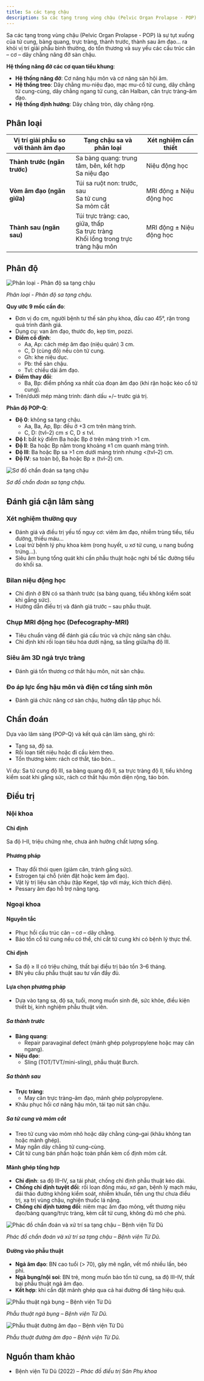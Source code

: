 ```yaml
---
title: Sa các tạng chậu
description: Sa các tạng trong vùng chậu (Pelvic Organ Prolapse - POP) là tình trạng tụt xuống của tử cung, bàng quang, trực tràng hoặc thành âm đạo ra khỏi vị trí giải phẫu bình thường do tổn thương và suy yếu hệ cân – cơ – dây chằng nâng đỡ sàn chậu.
---
```


Sa các tạng trong vùng chậu (Pelvic Organ Prolapse - POP) là sự tụt xuống của tử cung, bàng quang, trực tràng, thành trước, thành sau âm đạo... ra khỏi vị trí giải phẫu bình thường, do tổn thương và suy yếu các cấu trúc cân – cơ – dây chằng nâng đỡ sàn chậu.

**Hệ thống nâng đỡ các cơ quan tiểu khung**:

- **Hệ thống nâng đỡ**: Cơ nâng hậu môn và cơ nâng sàn hội âm.
- **Hệ thống treo**: Dây chằng mu-niệu đạo, mạc mu-cổ tử cung, dây chằng tử cung-cùng, dây chằng ngang tử cung, cân Halban, cân trực tràng–âm đạo.
- **Hệ thống định hướng**: Dây chằng tròn, dây chằng rộng.

## Phân loại

| Vị trí giải phẫu so với thành âm đạo | Tạng chậu sa và phân loại                                                              | Xét nghiệm cần thiết     |
| ------------------------------------ | -------------------------------------------------------------------------------------- | ------------------------ |
| **Thành trước (ngăn trước)**         | Sa bàng quang: trung tâm, bên, kết hợp<br>Sa niệu đạo                                  | Niệu động học            |
| **Vòm âm đạo (ngăn giữa)**           | Túi sa ruột non: trước, sau<br>Sa tử cung<br>Sa mỏm cắt                                | MRI động ± Niệu động học |
| **Thành sau (ngăn sau)**             | Túi trực tràng: cao, giữa, thấp<br>Sa trực tràng<br>Khối lồng trong trực tràng hậu môn | MRI động ± Niệu động học |

## Phân độ

![Phân loại - Phân độ sa tạng chậu](../../../assets/phu-khoa/sa-tang-chau/phan-loai-phan-do-sa-tang-chau.jpg)

_Phân loại - Phân độ sa tạng chậu._

**Quy ước 9 mốc cần đo**:

- Đơn vị đo cm, người bệnh tư thế sản phụ khoa, đầu cao 45°, rặn trong quá trình đánh giá.
- Dụng cụ: van âm đạo, thước đo, kẹp tim, pozzi.
- **Điểm cố định**:
  - Aa, Ap: cách mép âm đạo (niệu quản) 3 cm.
  - C, D (cùng đồ) nếu còn tử cung.
  - Gh: khe niệu dục.
  - Pb: thể sàn chậu.
  - Tvl: chiều dài âm đạo.
- **Điểm thay đổi**:
  - Ba, Bp: điểm phồng xa nhất của đoạn âm đạo (khi rặn hoặc kéo cổ tử cung).
- Trên/dưới mép màng trinh: đánh dấu +/– trước giá trị.

**Phân độ POP-Q**:

- **Độ 0**: không sa tạng chậu.
  - Aa, Ba, Ap, Bp: đều ở +3 cm trên màng trinh.
  - C, D: (tvl–2) cm ≤ C, D ≤ tvl.
- **Độ I**: bất kỳ điểm Ba hoặc Bp ở trên màng trinh >1 cm.
- **Độ II**: Ba hoặc Bp nằm trong khoảng ±1 cm quanh màng trinh.
- **Độ III**: Ba hoặc Bp sa >1 cm dưới màng trinh nhưng <(tvl–2) cm.
- **Độ IV**: sa toàn bộ, Ba hoặc Bp ≥ (tvl–2) cm.

![Sơ đồ chẩn đoán sa tạng chậu](../../../assets/phu-khoa/sa-tang-chau/so-do-chan-doan-sa-tang-chau.jpg)

_Sơ đồ chẩn đoán sa tạng chậu._

## Đánh giá cận lâm sàng

### Xét nghiệm thường quy

- Đánh giá và điều trị yếu tố nguy cơ: viêm âm đạo, nhiễm trùng tiểu, tiểu đường, thiếu máu...
- Loại trừ bệnh lý phụ khoa kèm (rong huyết, u xơ tử cung, u nang buồng trứng...).
- Siêu âm bụng tổng quát khi cần phẫu thuật hoặc nghi bế tắc đường tiểu do khối sa.

### Bilan niệu động học

- Chỉ định ở BN có sa thành trước (sa bàng quang, tiểu không kiểm soát khi gắng sức).
- Hướng dẫn điều trị và đánh giá trước – sau phẫu thuật.

### Chụp MRI động học (Defecography-MRI)

- Tiêu chuẩn vàng để đánh giá cấu trúc và chức năng sàn chậu.
- Chỉ định khi rối loạn tiêu hóa dưới nặng, sa tầng giữa/hạ độ III.

### Siêu âm 3D ngả trực tràng

- Đánh giá tổn thương cơ thắt hậu môn, nút sàn chậu.

### Đo áp lực ống hậu môn và điện cơ tầng sinh môn

- Đánh giá chức năng cơ sàn chậu, hướng dẫn tập phục hồi.

## Chẩn đoán

Dựa vào lâm sàng (POP-Q) và kết quả cận lâm sàng, ghi rõ:

- Tạng sa, độ sa.
- Rối loạn tiết niệu hoặc đi cầu kèm theo.
- Tổn thương kèm: rách cơ thắt, táo bón...

Ví dụ: Sa tử cung độ III, sa bàng quang độ II, sa trực tràng độ II, tiểu không kiểm soát khi gắng sức, rách cơ thắt hậu môn diện rộng, táo bón.

## Điều trị

### Nội khoa

#### Chỉ định

Sa độ I–II, triệu chứng nhẹ, chưa ảnh hưởng chất lượng sống.

#### Phương pháp

- Thay đổi thói quen (giảm cân, tránh gắng sức).
- Estrogen tại chỗ (viên đặt hoặc kem âm đạo).
- Vật lý trị liệu sàn chậu (tập Kegel, tập với máy, kích thích điện).
- Pessary âm đạo hỗ trợ nâng tạng.

### Ngoại khoa

#### Nguyên tắc

- Phục hồi cấu trúc cân – cơ – dây chằng.
- Bảo tồn cổ tử cung nếu có thể, chỉ cắt tử cung khi có bệnh lý thực thể.

#### Chỉ định

- Sa độ ≥ II có triệu chứng, thất bại điều trị bảo tồn 3–6 tháng.
- BN yêu cầu phẫu thuật sau tư vấn đầy đủ.

#### Lựa chọn phương pháp

- Dựa vào tạng sa, độ sa, tuổi, mong muốn sinh đẻ, sức khỏe, điều kiện thiết bị, kinh nghiệm phẫu thuật viên.

##### Sa thành trước

- **Bàng quang**:
  - Repair paravaginal defect (mảnh ghép polypropylene hoặc may cân ngang).
- **Niệu đạo**:
  - Sling (TOT/TVT/mini-sling), phẫu thuật Burch.

##### Sa thành sau

- **Trực tràng**:
  - May cân trực tràng–âm đạo, mảnh ghép polypropylene.
- Khâu phục hồi cơ nâng hậu môn, tái tạo nút sàn chậu.

##### Sa tử cung và mỏm cắt

- Treo tử cung vào mỏm nhô hoặc dây chằng cùng–gai (khâu không tan hoặc mảnh ghép).
- May ngắn dây chằng tử cung–cùng.
- Cắt tử cung bán phần hoặc toàn phần kèm cố định mỏm cắt.

#### Mảnh ghép tổng hợp

- **Chỉ định**: sa độ III–IV, sa tái phát, chống chỉ định phẫu thuật kéo dài.
- **Chống chỉ định tuyệt đối**: rối loạn đông máu, xơ gan, bệnh lý mạch máu, đái tháo đường không kiểm soát, nhiễm khuẩn, tiền ung thư chưa điều trị, xạ trị vùng chậu, nghiện thuốc lá nặng.
- **Chống chỉ định tương đối**: niêm mạc âm đạo mỏng, vết thương niệu đạo/bàng quang/trực tràng, kèm cắt tử cung, không đủ mô che phủ.

![Phác đồ chẩn đoán và xử trí sa tạng chậu – Bệnh viện Từ Dũ](../../../assets/phu-khoa/sa-tang-chau/phac-do-chan-doan-va-xu-tri-sa-tang-chau.jpeg)

_Phác đồ chẩn đoán và xử trí sa tạng chậu – Bệnh viện Từ Dũ._

#### Đường vào phẫu thuật

- **Ngả âm đạo**: BN cao tuổi (> 70), gây mê ngắn, vết mổ nhiều lần, béo phì.
- **Ngả bụng/nội soi**: BN trẻ, mong muốn bảo tồn tử cung, sa độ III–IV, thất bại phẫu thuật ngả âm đạo.
- **Kết hợp**: khi cần đặt mảnh ghép qua cả hai đường để tăng hiệu quả.

![Phẫu thuật ngả bụng – Bệnh viện Từ Dũ](../../../assets/phu-khoa/sa-tang-chau/phau-thuat-nga-bung.jpeg)

_Phẫu thuật ngả bụng – Bệnh viện Từ Dũ._

![Phẫu thuật đường âm đạo – Bệnh viện Từ Dũ](../../../assets/phu-khoa/sa-tang-chau/phau-thuat-nga-am-dao.png)

_Phẫu thuật đường âm đạo – Bệnh viện Từ Dũ._

## Nguồn tham khảo

- Bệnh viện Từ Dũ (2022) – _Phác đồ điều trị Sản Phụ khoa_
